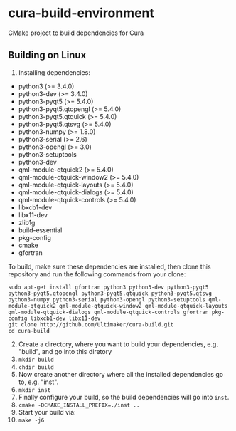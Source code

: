 # cura-build-environment
CMake project to build dependencies for Cura

## Building on Linux

1. Installing dependencies:
  * python3 (>= 3.4.0)
  * python3-dev (>= 3.4.0)
  * python3-pyqt5 (>= 5.4.0)
  * python3-pyqt5.qtopengl (>= 5.4.0)
  * python3-pyqt5.qtquick (>= 5.4.0)
  * python3-pyqt5.qtsvg (>= 5.4.0)
  * python3-numpy (>= 1.8.0)
  * python3-serial (>= 2.6)
  * python3-opengl (>= 3.0)
  * python3-setuptools
  * python3-dev
  * qml-module-qtquick2 (>= 5.4.0)
  * qml-module-qtquick-window2 (>= 5.4.0)
  * qml-module-qtquick-layouts (>= 5.4.0)
  * qml-module-qtquick-dialogs (>= 5.4.0)
  * qml-module-qtquick-controls (>= 5.4.0)
  * libxcb1-dev
  * libx11-dev
  * zlib1g
  * build-essential
  * pkg-config
  * cmake
  * gfortran

  To build, make sure these dependencies are installed, then clone this repository and run the following commands from your clone:

  ```shell
  sudo apt-get install gfortran python3 python3-dev python3-pyqt5 python3-pyqt5.qtopengl python3-pyqt5.qtquick python3-pyqt5.qtsvg python3-numpy python3-serial python3-opengl python3-setuptools qml-module-qtquick2 qml-module-qtquick-window2 qml-module-qtquick-layouts qml-module-qtquick-dialogs qml-module-qtquick-controls gfortran pkg-config libxcb1-dev libx11-dev
  git clone http://github.com/Ultimaker/cura-build.git
  cd cura-build
  ```

2. Create a directory, where you want to build your dependencies, e.g. "build", and go into this diretory
  1. ```mkdir build```
  2. ```chdir build```
3. Now create another directory where all the installed dependencies go to, e.g. "inst".
  1. ```mkdir inst```
4. Finally configure your build, so the build dependencies will go into `inst`.
  1. ```cmake -DCMAKE_INSTALL_PREFIX=./inst ..```
5. Start your build via:
  1. ```make -j6```
